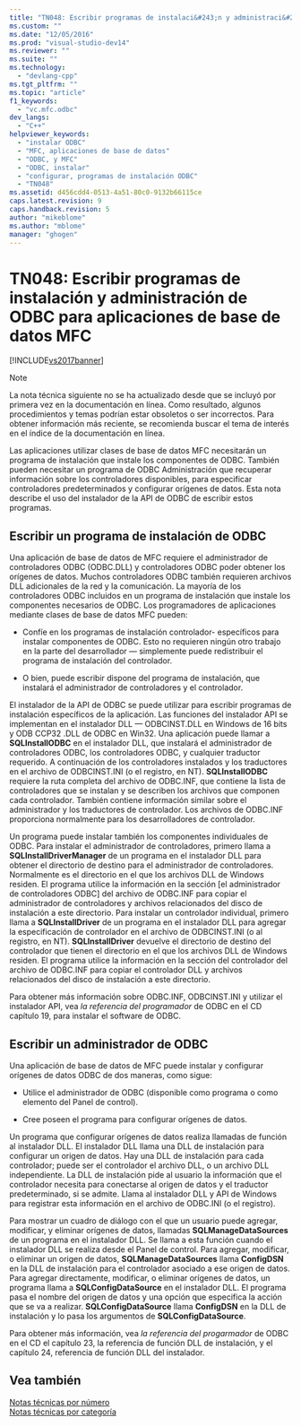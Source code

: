 ```yaml
---
title: "TN048: Escribir programas de instalaci&#243;n y administraci&#243;n de ODBC para aplicaciones de base de datos MFC | Microsoft Docs"
ms.custom: ""
ms.date: "12/05/2016"
ms.prod: "visual-studio-dev14"
ms.reviewer: ""
ms.suite: ""
ms.technology: 
  - "devlang-cpp"
ms.tgt_pltfrm: ""
ms.topic: "article"
f1_keywords: 
  - "vc.mfc.odbc"
dev_langs: 
  - "C++"
helpviewer_keywords: 
  - "instalar ODBC"
  - "MFC, aplicaciones de base de datos"
  - "ODBC, y MFC"
  - "ODBC, instalar"
  - "configurar, programas de instalación ODBC"
  - "TN048"
ms.assetid: d456cdd4-0513-4a51-80c0-9132b66115ce
caps.latest.revision: 9
caps.handback.revision: 5
author: "mikeblome"
ms.author: "mblome"
manager: "ghogen"
---
```

# TN048: Escribir programas de instalaci&#243;n y administraci&#243;n de ODBC para aplicaciones de base de datos MFC
[!INCLUDE[vs2017banner](../assembler/inline/includes/vs2017banner.md)]

> [!NOTE]
>  La nota técnica siguiente no se ha actualizado desde que se incluyó por primera vez en la documentación en línea.  Como resultado, algunos procedimientos y temas podrían estar obsoletos o ser incorrectos.  Para obtener información más reciente, se recomienda buscar el tema de interés en el índice de la documentación en línea.  
  
 Las aplicaciones utilizar clases de base de datos MFC necesitarán un programa de instalación que instale los componentes de ODBC.  También pueden necesitar un programa de ODBC Administración que recuperar información sobre los controladores disponibles, para especificar controladores predeterminados y configurar orígenes de datos.  Esta nota describe el uso del instalador de la API de ODBC de escribir estos programas.  
  
##  <a name="_mfcnotes_writing_an_odbc_setup_program"></a> Escribir un programa de instalación de ODBC  
 Una aplicación de base de datos de MFC requiere el administrador de controladores ODBC \(ODBC.DLL\) y controladores ODBC poder obtener los orígenes de datos.  Muchos controladores ODBC también requieren archivos DLL adicionales de la red y la comunicación.  La mayoría de los controladores ODBC incluidos en un programa de instalación que instale los componentes necesarios de ODBC.  Los programadores de aplicaciones mediante clases de base de datos MFC pueden:  
  
-   Confíe en los programas de instalación controlador\- específicos para instalar componentes de ODBC.  Esto no requieren ningún otro trabajo en la parte del desarrollador — simplemente puede redistribuir el programa de instalación del controlador.  
  
-   O bien, puede escribir dispone del programa de instalación, que instalará el administrador de controladores y el controlador.  
  
 El instalador de la API de ODBC se puede utilizar para escribir programas de instalación específicos de la aplicación.  Las funciones del instalador API se implementan en el instalador DLL — ODBCINST.DLL en Windows de 16 bits y ODB CCP32 .DLL de ODBC en Win32.  Una aplicación puede llamar a **SQLInstallODBC** en el instalador DLL, que instalará el administrador de controladores ODBC, los controladores ODBC, y cualquier traductor requerido.  A continuación de los controladores instalados y los traductores en el archivo de ODBCINST.INI \(o el registro, en NT\).  **SQLInstallODBC** requiere la ruta completa del archivo de ODBC.INF, que contiene la lista de controladores que se instalan y se describen los archivos que componen cada controlador.  También contiene información similar sobre el administrador y los traductores de controlador.  Los archivos de ODBC.INF proporciona normalmente para los desarrolladores de controlador.  
  
 Un programa puede instalar también los componentes individuales de ODBC.  Para instalar el administrador de controladores, primero llama a **SQLInstallDriverManager** de un programa en el instalador DLL para obtener el directorio de destino para el administrador de controladores.  Normalmente es el directorio en el que los archivos DLL de Windows residen.  El programa utilice la información en la sección \[el administrador de controladores ODBC\] del archivo de ODBC.INF para copiar el administrador de controladores y archivos relacionados del disco de instalación a este directorio.  Para instalar un controlador individual, primero llama a **SQLInstallDriver** de un programa en el instalador DLL para agregar la especificación de controlador en el archivo de ODBCINST.INI \(o al registro, en NT\).  **SQLInstallDriver** devuelve el directorio de destino del controlador que tienen el directorio en el que los archivos DLL de Windows residen.  El programa utilice la información en la sección del controlador del archivo de ODBC.INF para copiar el controlador DLL y archivos relacionados del disco de instalación a este directorio.  
  
 Para obtener más información sobre ODBC.INF, ODBCINST.INI y utilizar el instalador API, vea *la referencia del programador* de ODBC en el CD capítulo 19, para instalar el software de ODBC.  
  
##  <a name="_mfcnotes_writing_an_odbc_administrator"></a> Escribir un administrador de ODBC  
 Una aplicación de base de datos de MFC puede instalar y configurar orígenes de datos ODBC de dos maneras, como sigue:  
  
-   Utilice el administrador de ODBC \(disponible como programa o como elemento del Panel de control\).  
  
-   Cree poseen el programa para configurar orígenes de datos.  
  
 Un programa que configurar orígenes de datos realiza llamadas de función al instalador DLL.  El instalador DLL llama una DLL de instalación para configurar un origen de datos.  Hay una DLL de instalación para cada controlador; puede ser el controlador el archivo DLL, o un archivo DLL independiente.  La DLL de instalación pide al usuario la información que el controlador necesita para conectarse al origen de datos y el traductor predeterminado, si se admite.  Llama al instalador DLL y API de Windows para registrar esta información en el archivo de ODBC.INI \(o el registro\).  
  
 Para mostrar un cuadro de diálogo con el que un usuario puede agregar, modificar, y eliminar orígenes de datos, llamadas **SQLManageDataSources** de un programa en el instalador DLL.  Se llama a esta función cuando el instalador DLL se realiza desde el Panel de control.  Para agregar, modificar, o eliminar un origen de datos, **SQLManageDataSources** llama **ConfigDSN** en la DLL de instalación para el controlador asociado a ese origen de datos.  Para agregar directamente, modificar, o eliminar orígenes de datos, un programa llama a **SQLConfigDataSource** en el instalador DLL.  El programa pasa el nombre del origen de datos y una opción que especifica la acción que se va a realizar.  **SQLConfigDataSource** llama **ConfigDSN** en la DLL de instalación y lo pasa los argumentos de **SQLConfigDataSource**.  
  
 Para obtener más información, vea *la referencia del progarmador* de ODBC en el CD el capítulo 23, la referencia de función DLL de instalación, y el capítulo 24, referencia de función DLL del instalador.  
  
## Vea también  
 [Notas técnicas por número](../mfc/technical-notes-by-number.md)   
 [Notas técnicas por categoría](../mfc/technical-notes-by-category.md)